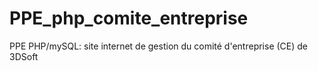 # PPE_php_comite_entreprise
PPE PHP/mySQL: site internet de gestion du comité d'entreprise (CE) de 3DSoft
